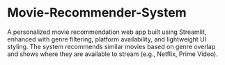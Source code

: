 # Movie-Recommender-System
A personalized movie recommendation web app built using Streamlit, enhanced with genre filtering, platform availability, and lightweight UI styling. The system recommends similar movies based on genre overlap and shows where they are available to stream (e.g., Netflix, Prime Video).
